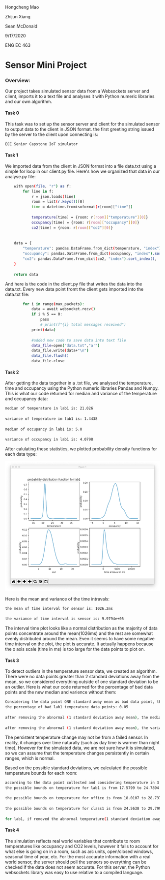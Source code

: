 Hongcheng Mao

Zhijun Xiang

Sean McDonald

9/17/2020

ENG EC 463

# Sensor Mini Project

### Overview:

Our project takes simulated sensor data from a Websockets server and client, imports it to a text file and analyses it with Python numeric libraries and our own algorithm.


#### Task 0 
		
This task was to set up the sensor server and client for the simulated sensor to output data to the client in JSON format.
the first greeting string issued by the server to the client upon connecting is:

```sh
ECE Senior Capstone IoT simulator
```

#### Task 1

We imported data from the client in JSON format into a file data.txt using a simple for loop in our client.py file. Here's how we organized that data in our analyse.py file:

```sh
    with open(file, "r") as f:
        for line in f:
            r = json.loads(line)
            room = list(r.keys())[0]
            time = datetime.fromisoformat(r[room]["time"])

            temperature[time] = {room: r[room]["temperature"][0]}
            occupancy[time] = {room: r[room]["occupancy"][0]}
            co2[time] = {room: r[room]["co2"][0]}
         

    data = {
        "temperature": pandas.DataFrame.from_dict(temperature, "index").sort_index(),
        "occupancy": pandas.DataFrame.from_dict(occupancy, "index").sort_index(),
        "co2": pandas.DataFrame.from_dict(co2, "index").sort_index(),
    }

    return data
```

And here is the code in the client.py file that writes the data into the data.txt. Every new data point fromt the client gets imported into the data.txt file:
```sh
        for i in range(max_packets):
            data = await websocket.recv()
            if i % 5 == 0:
                pass
                # print(f"{i} total messages received")
            print(data)

            #added new code to save data into text file
            data_file=open("data.txt","a'")
            data_file.write(data+"\n")
            data_file.flush()
            data_file.close
```
#### Task 2

After getting the data together in a .txt file, we analysed the temperature, time and occupancy using the Python numeric libraries Pandas and Numpy. This is what our code returned for median and variance of the temperature and occupancy data:


```sh
median of temperature in lab1 is: 21.026 

variance of temperature in lab1 is: 1.4438 

median of occupancy in lab1 is: 5.0 

variance of occupancy in lab1 is: 4.0798 
```

After calulating these statistics, we plotted probability density functions for each data type:

![](images/PDFs-miniproject.png)

Here is the mean and variance of the time intravals:

```sh
the mean of time interval for sensor is: 1026.2ms

the variance of time interval is sensor is: 9.9794e+05
```

The interval time plot looks like a normal distribution as the majority of data points concentrate around the mean(1026ms) and the rest are somewhat evenly distributed around the mean. Even it seems to have some negative time interval on the plot, the plot is accurate. It actually happens because the x axis scale (time in ms) is too large for the data points to plot on.

#### Task 3

To detect outliers in the temperature sensor data, we created an algorithm. There were no data points greater than 2 standard deviations away from the mean, so we considered everything outside of one standard deviation to be an outlier. Here is what our code returned for the percentage of bad data points and the new median and varience without them:

```sh
Considering the data point ONE standard away mean as bad data point, then:
the percentage of bad lab1 temperature data points: 0.05

after removing the abnormal (1 standard deviation away mean), the median is: 21.022
 
after removing the abnormal (1 standard deviation away mean), the variance is: 0.059677
```
The persistent temperature change may not be from a failed sensor. In reality, it changes over time naturally (such as day time is warmer than night time), However for the simulated data, we are not sure how it is simulated, so we can assume that the temperature changes persistently in certain ranges, which is normal.


Based on the possible standard deviations, we calculated the possible temperature bounds for each room:

```sh
according to the data point collected and considering temperature in 3 standard deviation away the mean are possible, then:
the possible bounds on temperature for lab1 is from 17.5799 to 24.7894

the possible bounds on temperature for office is from 18.0107 to 28.7376

the possible bounds on temperature for class1 is from 24.5638 to 29.7993

for lab1, if removed the abnormal temperature(1 standard deviation away mean), the possible of temperature is from 20.2994 to 21.7651
```
#### Task 4

The simulation reflects real world variables that contribute to room temperatures like occupancy and CO2 levels, however it fails to account for what else is going on in a room, such as a/c units, open/closed windows, seasonal time of year, etc. For the most accurate information with a real world sensor, the server should poll the sensors so everything can be checked if the data does not seem accurate. For this server, the Python websockets library was easy to use relative to a compiled language. 



